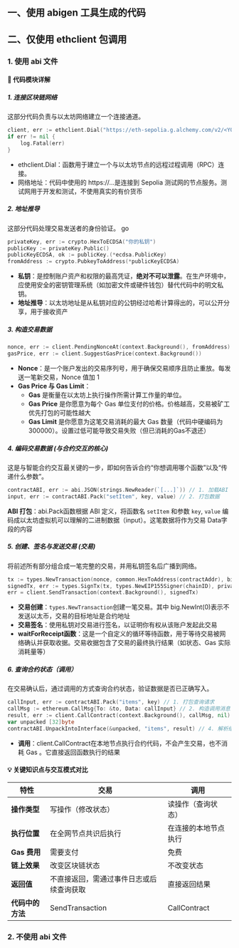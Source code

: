 ## 一、使用 abigen 工具生成的代码




## 二、仅使用 ethclient 包调用
### 1. 使用 abi 文件
#### 🔎 **代码模块详解**
##### 1. 连接区块链网络
这部分代码负责与以太坊网络建立一个连接通道。
```go
client, err := ethclient.Dial("https://eth-sepolia.g.alchemy.com/v2/<YOUR_API_KEY>")
if err != nil {
    log.Fatal(err)
}
```
- ethclient.Dial：函数用于建立一个与以太坊节点的远程过程调用（RPC）连接。
- 网络地址：代码中使用的 https://...是连接到 Sepolia 测试网的节点服务。测试网用于开发和测试，不使用真实的有价货币

##### 2. 地址推导
这部分代码处理交易发送者的身份验证。
go
```go
privateKey, err := crypto.HexToECDSA("你的私钥")
publicKey := privateKey.Public()
publicKeyECDSA, ok := publicKey.(*ecdsa.PublicKey)
fromAddress := crypto.PubkeyToAddress(*publicKeyECDSA)
```

- **私钥**：是控制账户资产和权限的最高凭证，**绝对不可以泄露**。在生产环境中，应使用安全的密钥管理系统（如加密文件或硬件钱包）替代代码中的明文私钥。
- **地址推导**：以太坊地址是从私钥对应的公钥经过哈希计算得出的，可以公开分享，用于接收资产

##### 3. 构造交易数据
```go
nonce, err := client.PendingNonceAt(context.Background(), fromAddress)
gasPrice, err := client.SuggestGasPrice(context.Background())
```
- **Nonce**：是一个账户发出的交易序列号，用于确保交易顺序且防止重放。每发送一笔新交易，Nonce 值加 1
- **Gas Price 与 Gas Limit**：
  - **Gas** 是衡量在以太坊上执行操作所需计算工作量的单位。
  - **Gas Price** 是你愿意为每个 Gas 单位支付的价格。价格越高，交易被矿工优先打包的可能性越大
  - **Gas Limit** 是你愿意为这笔交易消耗的最大 Gas 数量（代码中硬编码为 300000）。设置过低可能导致交易失败（但已消耗的Gas不退还）


##### 4. 编码交易数据 (与合约交互的核心)
这是与智能合约交互最关键的一步，即如何告诉合约“你想调用哪个函数”以及“传递什么参数”。
```go
contractABI, err := abi.JSON(strings.NewReader(`[...]`)) // 1. 加载ABI
input, err := contractABI.Pack("setItem", key, value) // 2. 打包数据
```
**ABI 打包**：abi.Pack函数根据 ABI 定义，将函数名 ```setItem``` 和参数 ```key```, ```value``` 编码成以太坊虚拟机可以理解的二进制数据（input）。这笔数据将作为交易 Data字段的内容


##### 5. 创建、签名与发送交易 (交易)
将前述所有部分组合成一笔完整的交易，并用私钥签名后广播到网络。
```go
tx := types.NewTransaction(nonce, common.HexToAddress(contractAddr), big.NewInt(0), 300000, gasPrice, input)
signedTx, err := types.SignTx(tx, types.NewEIP155Signer(chainID), privateKey)
err = client.SendTransaction(context.Background(), signedTx)
```
- **交易创建**：```types.NewTransaction```创建一笔交易。其中 big.NewInt(0)表示不发送以太币，交易的目标地址是合约地址
- **交易签名**：使用私钥对交易进行签名，以证明你有权从该账户发起此交易
- **waitForReceipt函数**：这是一个自定义的循环等待函数，用于等待交易被网络确认并获取收据。交易收据包含了交易的最终执行结果（如状态、Gas 实际消耗量等）

##### 6. 查询合约状态（调用）
在交易确认后，通过调用的方式查询合约状态，验证数据是否已正确写入。 
```go
callInput, err := contractABI.Pack("items", key) // 1. 打包查询请求
callMsg := ethereum.CallMsg{To: &to, Data: callInput} // 2. 构造调用消息
result, err := client.CallContract(context.Background(), callMsg, nil) // 3. 执行调用
var unpacked [32]byte
contractABI.UnpackIntoInterface(&unpacked, "items", result) // 4. 解析结果
```
- **调用**：client.CallContract在本地节点执行合约代码，不会产生交易，也不消耗 Gas 。它直接返回函数执行的结果
#### 💡 关键知识点与交互模式对比
| **特性**             | **交易**                    | **调用**        |
|----------------|-----------------------|-----------|
| **操作类型**           | 写操作（修改状态）             | 读操作（查询状态） |
| **执行位置**           | 在全网节点共识后执行                   | 在连接的本地节点执行      |
| **Gas 费用**         | 需要支付                  | 免费        |
| **链上效果**           | 改变区块链状态               | 不改变状态     |
| **返回值**            | 不直接返回，需通过事件日志或后续查询获取  | 直接返回结果    |
| **代码中的方法**         | SendTransaction | CallContract |

### 2. 不使用 abi 文件

